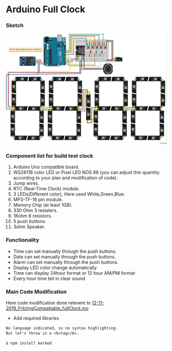 # Arduino Full Clock
### **Sketch** 
![Arduino Full Clock](https://raw.githubusercontent.com/networkdisa/Full-Functional-Clock-Arduino/master/fritzing%20sketch_bb.jpg)

### **Component list for build test clock** 
<ol>
  <li>Arduino Uno compatible board.</li>
  <li>WS2811B color LED or Pixel LED NOS 86 (you can adjust this quantity according to your plan and modification of code).</li>
  <li>Jump wires.</li>
  <li>RTC (Real-Time Clock) module.</li>
  <li>3 LEDs(Different color), Here used White,Green,Blue.</li>
  <li>MP3-TF-16 pin module.</li>
  <li>Memory Chip (at least 1GB).</li>
  <li>330 Ohm 3 resisters.</li>
  <li>1Kohm 6 resistors.</li>
  <li>5 push buttons.</li>
  <li>3ohm Speaker.</li>
</ol>

### **Functionality** 
  <ul>
    <li>Time can set manually through the push buttons.</li>
    <li>Date can set manually through the push buttons.</li>
    <li>Alarm can set manually through the push buttons.</li>
    <li>Display LED color change automatically</li>
    <li>Time can display 24hour format or 12 hour AM/PM format</li>
    <li>Every hour time tell in clear sound</li>
  </ul>

### **Main Code Modification** 
Here code modification done relevent to [12-11-2019_FritzingCompatiable_fullClock.ino](https://github.com/networkdisa/Full-Functional-Clock-Arduino/blob/master/12-11-2019_FritzingCompatiable_fullClock.ino "compatiable file")

<ul>
    <li>Add required libraries </li>
</ul>

```
No language indicated, so no syntax highlighting. 
But let's throw in a <b>tag</b>.
```
`$ npm install marked`
